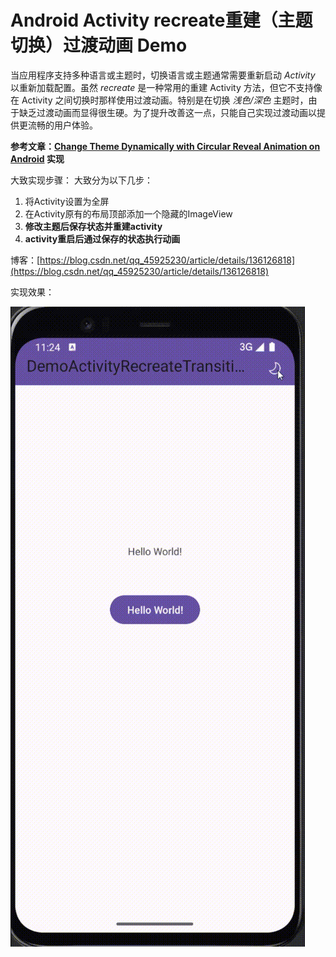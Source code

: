 # Android Activity recreate重建（主题切换）过渡动画 Demo
当应用程序支持多种语言或主题时，切换语言或主题通常需要重新启动 *Activity* 以重新加载配置。虽然 *recreate* 是一种常用的重建 Activity 方法，但它不支持像在 Activity 之间切换时那样使用过渡动画。特别是在切换 *浅色/深色* 主题时，由于缺乏过渡动画而显得很生硬。为了提升改善这一点，只能自己实现过渡动画以提供更流畅的用户体验。

**参考文章：[Change Theme Dynamically with Circular Reveal Animation on Android](https://proandroiddev.com/change-theme-dynamically-with-circular-reveal-animation-on-android-8cd574f5f0d8) 实现**

大致实现步骤：
大致分为以下几步：

1. 将Activity设置为全屏
2. 在Activity原有的布局顶部添加一个隐藏的ImageView
3. **修改主题后保存状态并重建activity**
4. **activity重启后通过保存的状态执行动画**

博客：[https://blog.csdn.net/qq_45925230/article/details/136126818](https://blog.csdn.net/qq_45925230/article/details/136126818)

实现效果：

![效果图](screenshot/ActivityRecreateTransition.gif)
